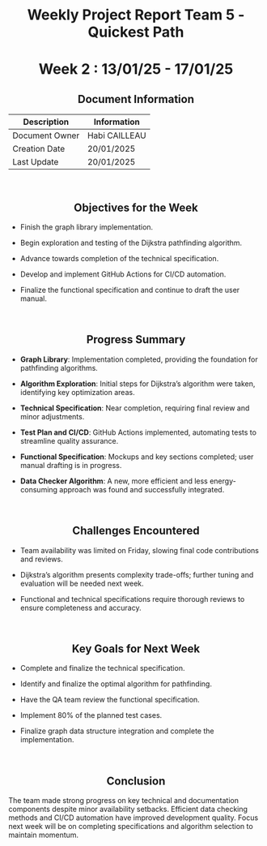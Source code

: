 <div align="center">

# Weekly Project Report Team 5 - Quickest Path  
# Week 2 : 13/01/25 - 17/01/25

## Document Information

| Description    | Information   |
| -------------- | ------------- |
| Document Owner | Habi CAILLEAU |
| Creation Date  | 20/01/2025    |
| Last Update    | 20/01/2025    |

</div>

<br>

<div align="center">

## Objectives for the Week
</div>

- Finish the graph library implementation.  
  
- Begin exploration and testing of the Dijkstra pathfinding algorithm.  
  
- Advance towards completion of the technical specification.  
  
- Develop and implement GitHub Actions for CI/CD automation.  
  
- Finalize the functional specification and continue to draft the user manual.  

<br>

<div align="center">

## Progress Summary
</div>

- **Graph Library**: Implementation completed, providing the foundation for pathfinding algorithms.  
  
- **Algorithm Exploration**: Initial steps for Dijkstra’s algorithm were taken, identifying key optimization areas.  
  
- **Technical Specification**: Near completion, requiring final review and minor adjustments.  
  
- **Test Plan and CI/CD**: GitHub Actions implemented, automating tests to streamline quality assurance.  
  
- **Functional Specification**: Mockups and key sections completed; user manual drafting is in progress.  
  
- **Data Checker Algorithm**: A new, more efficient and less energy-consuming approach was found and successfully integrated.  

<br>

<div align="center">

## Challenges Encountered
</div>

- Team availability was limited on Friday, slowing final code contributions and reviews.  

- Dijkstra’s algorithm presents complexity trade-offs; further tuning and evaluation will be needed next week.  
  
- Functional and technical specifications require thorough reviews to ensure completeness and accuracy.  

<br>

<div align="center">

## Key Goals for Next Week
</div>

- Complete and finalize the technical specification. 
  
- Identify and finalize the optimal algorithm for pathfinding.  
  
- Have the QA team review the functional specification.  
  
- Implement 80% of the planned test cases.  
  
- Finalize graph data structure integration and complete the implementation.  

<br>

<div align="center">

## Conclusion
</div>

The team made strong progress on key technical and documentation components despite minor availability setbacks. Efficient data checking methods and CI/CD automation have improved development quality. Focus next week will be on completing specifications and algorithm selection to maintain momentum.